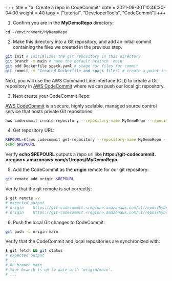 +++
title = "a. Create a repo in CodeCommit"
date = 2021-09-30T10:46:30-04:00
weight = 40
tags = ["tutorial", "DeveloperTools", "CodeCommit"]
+++

1. Confirm you are in the **MyDemoRepo** directory:

```
cd ~/environment/MyDemoRepo
```

2. Make this directory into a Git repository, and add an initial commit containing the files we created in the previous step.

```bash
git init # initializes the git repository in this directory
git branch -m main # name the default brainch 'main'
git add Dockerfile spack.yaml # stage our files for commit
git commit -m "Created Dockerfile and spack files" # create a point-in-time commit
```

Next, you will use the AWS Command Line Interface (CLI) to create a Git repository in [AWS CodeCommit](https://aws.amazon.com/codecommit/) where we can push our local git repository.

3. Next create your CodeCommit Repo:

[AWS CodeCommit](https://aws.amazon.com/codecommit/) is a secure, highly scalable, managed source control service that hosts private Git repositories.

```bash
aws codecommit create-repository --repository-name MyDemoRepo --repository-description "My demonstration repository" --tags Team=SC22
```

4. Get repository URL:

```bash
REPOURL=$(aws codecommit get-repository --repository-name MyDemoRepo --query repositoryMetadata.cloneUrlHttp --output text ) 
echo $REPOURL
```

Verify **echo $REPOURL** outputs a repo url like **https://git-codecommit.\<region\>.amazonaws.com/v1/repos/MyDemoRepo**

5. Add the CodeCommit as the **origin** remote for our git repository:

```bash
git remote add origin $REPOURL
```

Verify that the git remote is set correctly:

```bash
$ git remote -v
# expected output
# origin	https://git-codecommit.<region>.amazonaws.com/v1/repos/MyDemoRepo (fetch)
# origin	https://git-codecommit.<region>.amazonaws.com/v1/repos/MyDemoRepo (push)
```

6. Push the local Git changes to CodeCommit:

```bash
git push -u origin main
```

Verify that the CodeCommit and local repositories are synchronized with:

```bash
$ git fetch && git status
# expected output
# ...
# On branch main
# Your branch is up to date with 'origin/main'.
# ...
```
